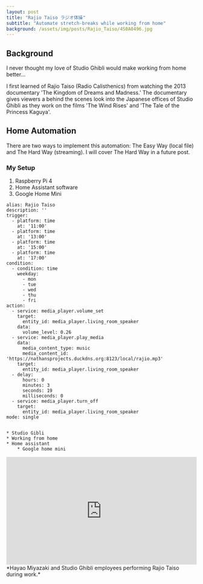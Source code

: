 ```yaml
---
layout: post
title: "Rajio Taiso ラジオ体操"
subtitle: "Automate stretch-breaks while working from home"
background: /assets/img/posts/Rajio_Taiso/4S0A0496.jpg
---
```


## Background
I never thought my love of Studio Ghibli would make working from home better... 

I first learned of Rajio Taiso (Radio Calisthenics) from watching the 2013 documentary 'The Kingdom of Dreams and Madness.' The documentary gives viewers a behind the scenes look into the Japanese offices of Studio Ghibli as they work on the films 'The Wind Rises' and 'The Tale of the Princess Kaguya'.

## Home Automation
There are two ways to implement this automation: The Easy Way (local file) and The Hard Way (streaming). I will cover The Hard Way in a future post.

### My Setup
1. Raspberry Pi 4
2. Home Assistant software
3. Google Home Mini

```{r}
alias: Rajio Taiso
description: ''
trigger:
  - platform: time
    at: '11:00'
  - platform: time
    at: '13:00'
  - platform: time
    at: '15:00'
  - platform: time
    at: '17:00'
condition:
  - condition: time
    weekday:
      - mon
      - tue
      - wed
      - thu
      - fri
action:
  - service: media_player.volume_set
    target:
      entity_id: media_player.living_room_speaker
    data:
      volume_level: 0.26
  - service: media_player.play_media
    data:
      media_content_type: music
      media_content_id: 'https://nathansprojects.duckdns.org:8123/local/rajio.mp3'
    target:
      entity_id: media_player.living_room_speaker
  - delay:
      hours: 0
      minutes: 3
      seconds: 19
      milliseconds: 0
  - service: media_player.turn_off
    target:
      entity_id: media_player.living_room_speaker
mode: single


* Studio Gibli
* Working from home
* Home assistant
    * Google home mini
```

<div style="padding:56.25% 0 0 0;position:relative;"><iframe src="https://player.vimeo.com/video/113410334?title=0&byline=0&portrait=0" style="position:absolute;top:0;left:0;width:100%;height:100%;" frameborder="0" allow="autoplay; fullscreen; picture-in-picture" allowfullscreen></iframe></div><script src="https://player.vimeo.com/api/player.js"></script>
*Hayao Miyazaki and Studio Ghibli employees performing Rajio Taiso during work.*
